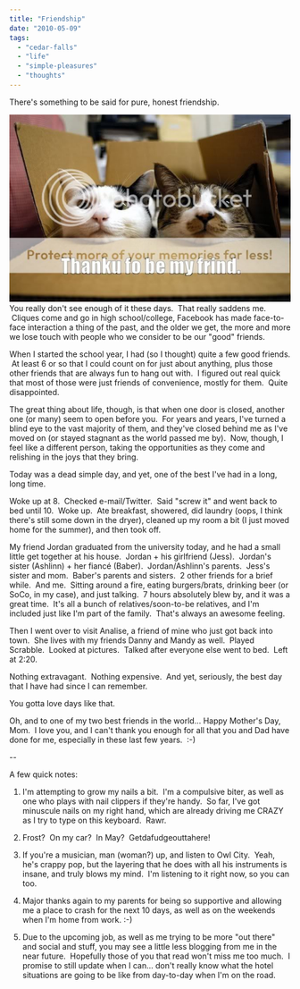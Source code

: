 ```yaml
---
title: "Friendship"
date: "2010-05-09"
tags:
  - "cedar-falls"
  - "life"
  - "simple-pleasures"
  - "thoughts"
---
```


There's something to be said for pure, honest friendship.

![](images/friend.jpg)You really don't see enough of it these days.  That really saddens me.  Cliques come and go in high school/college, Facebook has made face-to-face interaction a thing of the past, and the older we get, the more and more we lose touch with people who we consider to be our "good" friends.

When I started the school year, I had (so I thought) quite a few good friends.  At least 6 or so that I could count on for just about anything, plus those other friends that are always fun to hang out with.  I figured out real quick that most of those were just friends of convenience, mostly for them.  Quite disappointed.

The great thing about life, though, is that when one door is closed, another one (or many) seem to open before you.  For years and years, I've turned a blind eye to the vast majority of them, and they've closed behind me as I've moved on (or stayed stagnant as the world passed me by).  Now, though, I feel like a different person, taking the opportunities as they come and relishing in the joys that they bring.

Today was a dead simple day, and yet, one of the best I've had in a long, long time.

Woke up at 8.  Checked e-mail/Twitter.  Said "screw it" and went back to bed until 10.  Woke up.  Ate breakfast, showered, did laundry (oops, I think there's still some down in the dryer), cleaned up my room a bit (I just moved home for the summer), and then took off.

My friend Jordan graduated from the university today, and he had a small little get together at his house.  Jordan + his girlfriend (Jess).  Jordan's sister (Ashlinn) + her fiancé (Baber).  Jordan/Ashlinn's parents.  Jess's sister and mom.  Baber's parents and sisters.  2 other friends for a brief while.  And me.  Sitting around a fire, eating burgers/brats, drinking beer (or SoCo, in my case), and just talking.  7 hours absolutely blew by, and it was a great time.  It's all a bunch of relatives/soon-to-be relatives, and I'm included just like I'm part of the family.  That's always an awesome feeling.

Then I went over to visit Analise, a friend of mine who just got back into town.  She lives with my friends Danny and Mandy as well.  Played Scrabble.  Looked at pictures.  Talked after everyone else went to bed.  Left at 2:20.

Nothing extravagant.  Nothing expensive.  And yet, seriously, the best day that I have had since I can remember.

You gotta love days like that.

Oh, and to one of my two best friends in the world... Happy Mother's Day, Mom.  I love you, and I can't thank you enough for all that you and Dad have done for me, especially in these last few years.  :-)

\--

A few quick notes:

1) I'm attempting to grow my nails a bit.  I'm a compulsive biter, as well as one who plays with nail clippers if they're handy.  So far, I've got minuscule nails on my right hand, which are already driving me CRAZY as I try to type on this keyboard.  Rawr.

2) Frost?  On my car?  In May?  Getdafudgeouttahere!

3) If you're a musician, man (woman?) up, and listen to Owl City.  Yeah, he's crappy pop, but the layering that he does with all his instruments is insane, and truly blows my mind.  I'm listening to it right now, so you can too.

4) Major thanks again to my parents for being so supportive and allowing me a place to crash for the next 10 days, as well as on the weekends when I'm home from work. :-)

5) Due to the upcoming job, as well as me trying to be more "out there" and social and stuff, you may see a little less blogging from me in the near future.  Hopefully those of you that read won't miss me too much.  I promise to still update when I can... don't really know what the hotel situations are going to be like from day-to-day when I'm on the road.
